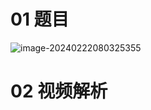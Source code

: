 # 01 题目

![image-20240222080325355](https://cvp.oss-cn-shanghai.aliyuncs.com/picgo/202402220803530.png)

# 02 视频解析

